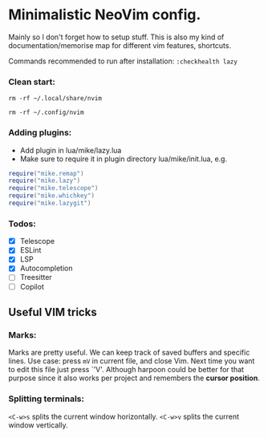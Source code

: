 # Minimalistic NeoVim config.

Mainly so I don't forget how to setup stuff. This is also my kind of documentation/memorise map for different vim features, shortcuts.

Commands recommended to run after installation:
`:checkhealth lazy`

### Clean start:

```
rm -rf ~/.local/share/nvim
```

```
rm -rf ~/.config/nvim
```

### Adding plugins:

- Add plugin in lua/mike/lazy.lua
- Make sure to require it in plugin directory lua/mike/init.lua, e.g.

```lua
require("mike.remap")
require("mike.lazy")
require("mike.telescope")
require("mike.whichkey")
require("mike.lazygit")
```

### Todos:

- [x] Telescope
- [x] ESLint
- [x] LSP
- [x] Autocompletion
- [ ] Treesitter
- [ ] Copilot

## Useful VIM tricks

### Marks:

Marks are pretty useful. We can keep track of saved buffers and specific lines. Use case: press `mV` in current file, and close Vim. Next time you want to edit this file just press `'V'. 
Although harpoon could be better for that purpose since it also works per project and remembers the **cursor position**.

### Splitting terminals:

`<C-w>s` splits the current window horizontally.
`<C-w>v` splits the current window vertically.

